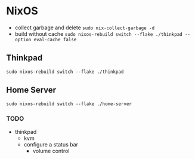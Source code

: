 # NixOS

- collect garbage and delete
  `sudo nix-collect-garbage -d`
- build without cache
  `sudo nixos-rebuild switch --flake ./thinkpad --option eval-cache false`

## Thinkpad

`sudo nixos-rebuild switch --flake ./thinkpad`

## Home Server

`sudo nixos-rebuild switch --flake ./home-server`

### TODO

- thinkpad
  - kvm
  - configure a status bar
    - volume control
